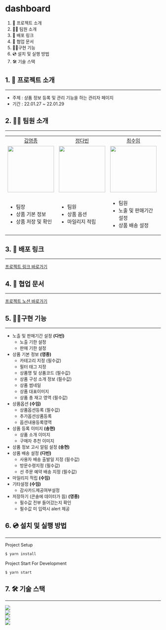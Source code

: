 # dashboard

1. 💁 프로젝트 소개
2. 👋🏻 팀원 소개
3. 🔗 배포 링크
4. 📄 협업 문서
5. 👩‍💻구현 기능
6. 💿 설치 및 실행 방법
7. 🛠️ 기술 스택

## 1. 💁 프로젝트 소개

---

- 주제 : 상품 정보 등록 및 관리 기능을 하는 관리자 페이지
- 기간 : 22.01.27 ~ 22.01.29

## 2. 👋🏻 팀원 소개

---

<table>

  <tr align="center">
    <td><a href='https://github.com/yeongjong310'>김영종</a></td>
    <td><a href="https://github.com/leechoiswim1">정다빈</a></td>
    <td><a href="https://github.com/b41-41">최수임</a></td>
    <td><a href="https://github.com/vi2920va">이송현</a></td>
  </tr>

  <tr align="center">
    <td><img src="https://avatars.githubusercontent.com/u/39623897?v=4" width="150px"/></td>
    <td><img src="https://avatars.githubusercontent.com/u/90027202?v=4"  width="150px"/></td>
    <td><img src="https://avatars.githubusercontent.com/u/85476908?v=4" width="150px"/></td>
    <td><img src="https://avatars.githubusercontent.com/u/76679130?v=4" width="150px"/></td>

  </tr>

  <tr>
  <td><ul><li>팀장</li><li>상품 기본 정보</li><li>상품 저장 및 확인</li></ul></td>
  <td><ul><li>팀원</li><li>상품 옵션</li><li>마일리지 적립</li></ul></td>
  <td><ul><li>팀원</li><li>노출 및 판매기간 설정</li><li>상품 배송 설정</li></ul></td>
    <td><ul><li>팀원</li><li>상품 등록 이미지</li><li>상품 정보 고시 알림 설정</li></ul></td>
  </tr>

</table>

## 3. 🔗 배포 링크

---

[프로젝트 링크 바로가기](https://19thsiradminpage.netlify.app/)

## 4. 📄 협업 문서

---

[프로젝트 노션 바로가기](https://www.notion.so/1-2-293e71011cdc4b64aebbf2b499c11318)

## 5. 👩‍💻구현 기능

---

- 노출 및 판매기간 설정 **(다빈)**
  - 노출 기한 설정
  - 판매 기한 설정
- 상품 기본 정보 **(영종)**
  - 카테고리 지정 (필수값)
  - 필터 태그 지정
  - 상품명 및 상품코드 (필수값)
  - 상품 구성 소개 정보 (필수값)
  - 상품 썸네일
  - 상품 대표이미지
  - 상품 총 재고 영역 (필수값)
- 상품옵션 **(수임)**
  - 상품옵션등록 (필수값)
  - 추가옵션상품등록
  - 옵션내용등록영역
- 상품 등록 이미지 **(송현)**
  - 상품 소개 이미지
  - 구매자 추천 이미지
- 상품 정보 고시 알림 설정 **(송현)**
- 상품 배송 설정 **(다빈)**
  - 사용자 배송 출발일 지정 (필수값)
  - 방문수령지정 (필수값)
  - 선 주문 예약 배송 지정 (필수값)
- 마일리지 적립 **(수임)**
- 기타설정 **(수임)**
  - 감사카드제공여부설정
- 저장하기 (콘솔에 데이터가 뜸) **(영종)**
  - 필수값 전부 들어갔는지 확인
  - 필수값 미 입력시 alert 제공

## 6. 💿 설치 및 실행 방법

---

Project Setup

```bash
$ yarn install
```

Project Start For Development

```bash
$ yarn start
```

## 7. 🛠️ 기술 스택

---

<div>
  <img src="https://img.shields.io/badge/html5-E34F26?style=for-the-badge&logo=html5&logoColor=white"/>
</div>

<div>
  <img src="https://img.shields.io/badge/CSS-Modules-1572B6?style=for-the-badge&logo=css3&logoColor=white"/>

</div>

<div>
  <img src="https://img.shields.io/badge/react-61DAFB?style=for-the-badge&logo=react&logoColor=black"/>
</div>

<div>
  <img src="https://img.shields.io/badge/git-flow-brightgreen?style=for-the-badge&logo"/>
</div>
